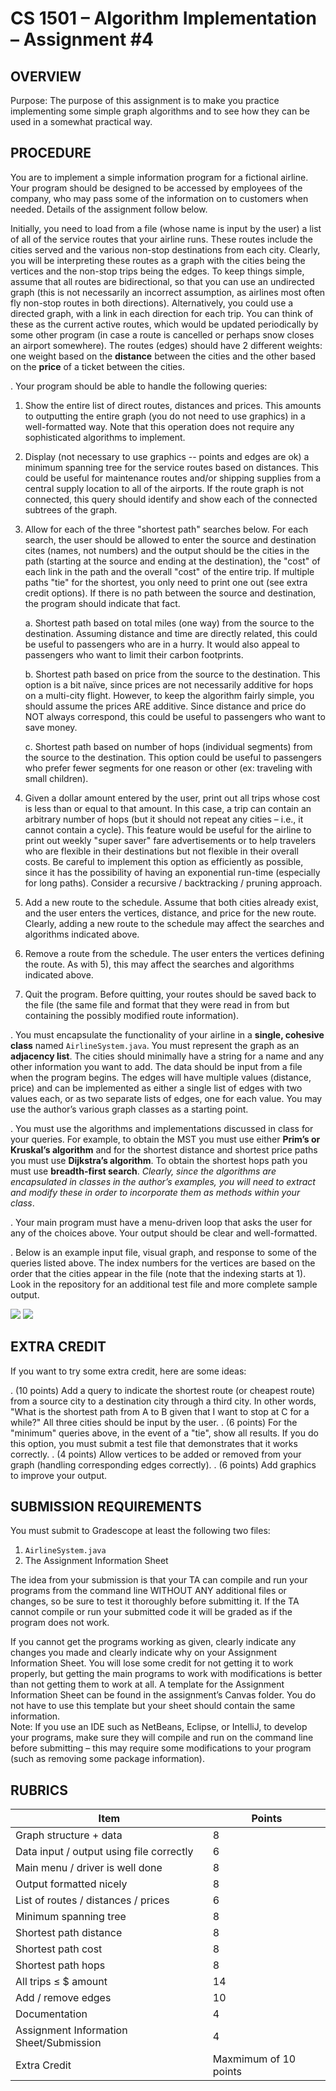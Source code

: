 # CS 1501 – Algorithm Implementation – Assignment #4


## OVERVIEW
 
Purpose: The purpose of this assignment is to make you practice implementing some simple graph
algorithms and to see how they can be used in a somewhat practical way.

## PROCEDURE

You are to implement a simple information program for a fictional airline. Your program should be designed to be accessed by employees of the company, who may pass some of the information on to customers when needed. Details of the assignment follow below.


Initially, you need to load from a file (whose name is input by the user) a list of all of the service routes that your airline runs. These routes include the cities served and the various non-stop destinations from each city. Clearly, you will be interpreting these routes as a graph with the cities being the vertices and the non-stop trips being the edges. To keep things simple, assume that all routes are bidirectional, so that you can use an undirected graph (this is not necessarily an incorrect assumption, as airlines most often fly non-stop routes in both directions). Alternatively, you could use a directed graph, with a link in each direction for each trip. You can think of these as the current active routes, which would be updated periodically by some other program (in case a route is cancelled or perhaps snow closes an airport somewhere). The routes (edges) should have 2 different weights: one weight based on the **distance** between the cities and the other based on the **price** of a ticket between the cities.

.	Your program should be able to handle the following queries:
1.	Show the entire list of direct routes, distances and prices. This amounts to outputting the entire graph (you do not need to use graphics) in a well-formatted way. Note that this operation does not require any sophisticated algorithms to implement.
2.	Display (not necessary to use graphics -- points and edges are ok) a minimum spanning tree for the service routes based on distances. This could be useful for maintenance routes and/or shipping supplies from a central supply location to all of the airports. If the route graph is not connected, this query should identify and show each of the connected subtrees of the graph.
3.	Allow for each of the three "shortest path" searches below. For each search, the user should be allowed to enter the source and destination cites (names, not numbers) and the output should be the cities in the path (starting at the source and ending at the destination), the "cost" of each link in the path and the overall "cost" of the entire trip. If multiple paths "tie" for the shortest, you only need to print one out (see extra credit options). If there is no path between the source and destination, the program should indicate that fact.

    a.	Shortest path based on total miles (one way) from the source to the destination. Assuming distance and time are directly related, this could be useful to passengers who are in a hurry. It would also appeal to passengers who want to limit their carbon footprints.
    
    b.	Shortest path based on price from the source to the destination. This option is a bit naïve, since prices are not necessarily additive for hops on a multi-city flight. However, to keep the algorithm fairly simple, you should assume the prices ARE additive. Since distance and price do NOT always correspond, this could be useful to passengers who want to save money.
    
    c.	Shortest path based on number of hops (individual segments) from the source to the destination. This option could be useful to passengers who prefer fewer segments for one reason or other (ex: traveling with small children).
    
4.	Given a dollar amount entered by the user, print out all trips whose cost is less than or equal to that amount. In this case, a trip can contain an arbitrary number of hops (but it should not repeat any cities – i.e., it cannot contain a cycle). This feature would be useful for the airline to print out weekly "super saver" fare advertisements or to help travelers who are flexible in their destinations but not flexible in their overall costs. Be careful to implement this option as efficiently as possible, since it has the possibility of having an exponential run-time (especially for long paths). Consider a recursive / backtracking / pruning approach.

5.	Add a new route to the schedule. Assume that both cities already exist, and the user enters the vertices, distance, and price for the new route. Clearly, adding a new route to the schedule may affect the searches and algorithms indicated above.

6.	Remove a route from the schedule. The user enters the vertices defining the route. As with 5), this may affect the searches and algorithms indicated above.

7.	Quit the program. Before quitting, your routes should be saved back to the file (the same file and format that they were read in from but containing the possibly modified route information).

.	You must encapsulate the functionality of your airline in a **single, cohesive class** named `AirlineSystem.java`. You must represent the graph as an **adjacency list**. The cities should minimally have a string for a name and any other information you want to add. The data should be input from a file when the program begins. The edges will have multiple values (distance, price) and can be implemented as either a single list of edges with two values each, or as two separate lists of edges, one for each value. You may use the author’s various graph classes as a starting point.

.	You must use the algorithms and implementations discussed in class for your queries. For example, to obtain the MST you must use either **Prim’s or Kruskal’s algorithm** and for the shortest distance and shortest price paths you must use **Dijkstra’s algorithm**. To obtain the shortest hops path you must use **breadth-first search**. _Clearly, since the algorithms are encapsulated in classes in the author’s examples, you will need to extract and modify these in order to incorporate them as methods within your class_.

. Your main program must have a menu-driven loop that asks the user for any of the choices above. Your output should be clear and well-formatted.

.	Below is an example input file, visual graph, and response to some of the queries listed above. The index numbers for the vertices are based on the order that the cities appear in the file (note that the indexing starts at 1). Look in the repository for an additional test file and more complete sample output.

![](docs/a5-1.png)
![](docs/a5-2.png)

## EXTRA CREDIT

If you want to try some extra credit, here are some ideas:

.	(10 points) Add a query to indicate the shortest route (or cheapest route) from a source city to a destination
city through a third city. In other words, "What is the shortest path from A to B given that I
want to stop at C for a while?" All three cities should be input by the user.
.	(6 points) For the "minimum" queries above, in the event of a "tie", show all results. If you do this option,
you must submit a test file that demonstrates that it works correctly.
.	(4 points) Allow vertices to be added or removed from your graph (handling corresponding edges
correctly).
.	(6 points) Add graphics to improve your output.

## SUBMISSION REQUIREMENTS

You must submit to Gradescope at least the following two files:
1.	`AirlineSystem.java`
2.	The Assignment Information Sheet

The idea from your submission is that your TA can compile and run your programs from the command line WITHOUT ANY additional files or changes, so be sure to test it thoroughly before submitting it. If the TA cannot compile or run your submitted code it will be graded as if the program does not work.

If you cannot get the programs working as given, clearly indicate any changes you made and clearly indicate why on your Assignment Information Sheet.  You will lose some credit for not getting it to work properly, but getting the main programs to work with modifications is better than not getting them to work at all.  A template for the Assignment Information Sheet can be found in the assignment’s Canvas folder. You do not have to use this template but your sheet should contain the same information.  
Note: If you use an IDE such as NetBeans, Eclipse, or IntelliJ, to develop your programs, make sure they will compile and run on the command line before submitting – this may require some modifications to your program (such as removing some package information). 

## RUBRICS

Item|Points
----|------|
Graph structure + data|	8
Data input / output using file correctly|	6
Main menu / driver is well done|	8
Output formatted nicely|	8
List of routes / distances / prices|	6
Minimum spanning tree|	8
Shortest path distance|	8
Shortest path cost|	8
Shortest path hops|	8
All trips ≤ $ amount|	14
Add / remove edges|	10
Documentation|	4
Assignment Information Sheet/Submission|	4
Extra Credit|	Maxmimum of 10 points


